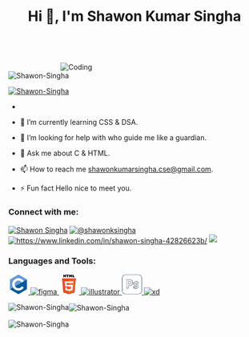 <h1 align="center">Hi 👋, I'm Shawon Kumar Singha</h1><br>
<h3 align="center"></h3><br>

<img align="right" alt="Coding" width="400" src="https://i.pinimg.com/originals/f1/e7/34/f1e734f9cade86fe737a9aa404ad5677.gif">
<p align="left"> <img src="https://komarev.com/ghpvc/?username=Shawon-Singha&label=Profile%20views&color=0e75b6&style=flat" alt="Shawon-Singha" /> </p>

<p align="left"> <a href="https://github.com/ryo-ma/github-profile-trophy"><img src="https://github-profile-trophy.vercel.app/?username=Shawon-Singha" alt="Shawon-Singha" /></a> </p>

- 
- 🌱 I’m currently learning CSS & DSA.<br>
  
- 🤝 I’m looking for help with who guide me like a guardian.<br>

- 💬 Ask me about C & HTML.<br>
  
- 📫 How to reach me shawonkumarsingha.cse@gmail.com.<br>

- ⚡ Fun fact Hello nice to meet you.<br>
<h3 align="left">Connect with me:</h3>
<p align="left">
<a href="https://www.facebook.com/shawon.singha.3" target="blank"><img align="center" src="https://raw.githubusercontent.com/rahuldkjain/github-profile-readme-generator/master/src/images/icons/Social/facebook.svg" alt="Shawon Singha" height="30" width="40" /></a>
<a href="https://twitter.com/@shawonksingha" target="blank"><img align="center" src="https://raw.githubusercontent.com/rahuldkjain/github-profile-readme-generator/master/src/images/icons/Social/twitter.svg" alt="@shawonksingha" height="30" width="40" /></a>
<a href="https://www.linkedin.com/in/shawon-singha-42826623b/" target="blank"><img align="center" src="https://raw.githubusercontent.com/rahuldkjain/github-profile-readme-generator/master/src/images/icons/Social/linked-in-alt.svg" alt="https://www.linkedin.com/in/shawon-singha-42826623b/" height="30" width="40" /></a>
<a href="https://codeforces.com/profile/Shawon-Singha">
  <img src="https://raw.githubusercontent.com/Shawon-Singha/ct-stats/main/output/max_rating.svg" />
</a>

</p>
<h3 align="left">Languages and Tools:</h3>
<p align="left"> <a href="https://www.cprogramming.com/" target="_blank" rel="noreferrer"> <img src="https://raw.githubusercontent.com/devicons/devicon/master/icons/c/c-original.svg" alt="c" width="40" height="40"/> </a> <a href="https://www.figma.com/" target="_blank" rel="noreferrer"> <img src="https://www.vectorlogo.zone/logos/figma/figma-icon.svg" alt="figma" width="40" height="40"/> </a> <a href="https://www.w3.org/html/" target="_blank" rel="noreferrer"> <img src="https://raw.githubusercontent.com/devicons/devicon/master/icons/html5/html5-original-wordmark.svg" alt="html5" width="40" height="40"/> </a> <a href="https://www.adobe.com/in/products/illustrator.html" target="_blank" rel="noreferrer"> <img src="https://www.vectorlogo.zone/logos/adobe_illustrator/adobe_illustrator-icon.svg" alt="illustrator" width="40" height="40"/> </a> <a href="https://www.photoshop.com/en" target="_blank" rel="noreferrer"> <img src="https://raw.githubusercontent.com/devicons/devicon/master/icons/photoshop/photoshop-line.svg" alt="photoshop" width="40" height="40"/> </a> <a href="https://www.adobe.com/products/xd.html" target="_blank" rel="noreferrer"> <img src="https://cdn.worldvectorlogo.com/logos/adobe-xd.svg" alt="xd" width="40" height="40"/> </a> </p>
<p><img align="left" src="https://github-readme-stats.vercel.app/api/top-langs?username=Shawon-Singha&show_icons=true&locale=en&layout=compact" alt="Shawon-Singha" /></p>
<p><img align="center" src="https://github-readme-stats.vercel.app/api?username=Shawon-Singha&show_icons=true&locale=en" alt="Shawon-Singha" /></p>
<p><img align="center" src="https://github-readme-streak-stats.herokuapp.com/?user=Shawon-Singha&" alt="Shawon-Singha" /></p>
